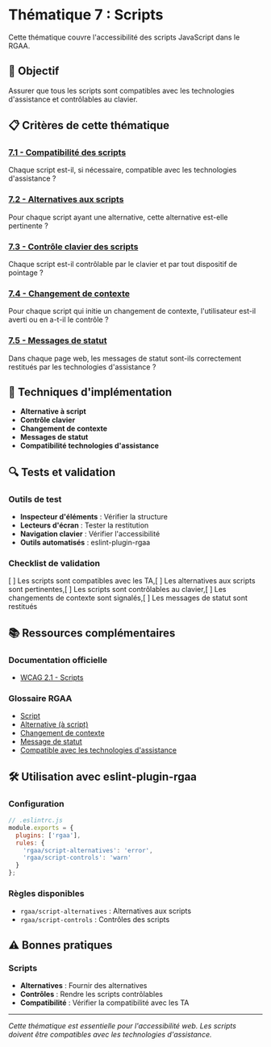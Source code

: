 # Thématique 7 : Scripts

Cette thématique couvre l'accessibilité des scripts JavaScript dans le RGAA.

## 🎯 Objectif

Assurer que tous les scripts sont compatibles avec les technologies d'assistance et contrôlables au clavier.

## 📋 Critères de cette thématique

### [7.1 - Compatibilité des scripts](7.1/)
Chaque script est-il, si nécessaire, compatible avec les technologies d'assistance ?

### [7.2 - Alternatives aux scripts](7.2/)
Pour chaque script ayant une alternative, cette alternative est-elle pertinente ?

### [7.3 - Contrôle clavier des scripts](7.3/)
Chaque script est-il contrôlable par le clavier et par tout dispositif de pointage ?

### [7.4 - Changement de contexte](7.4/)
Pour chaque script qui initie un changement de contexte, l'utilisateur est-il averti ou en a-t-il le contrôle ?

### [7.5 - Messages de statut](7.5/)
Dans chaque page web, les messages de statut sont-ils correctement restitués par les technologies d'assistance ?

## 🔧 Techniques d'implémentation

- **Alternative à script**
- **Contrôle clavier**
- **Changement de contexte**
- **Messages de statut**
- **Compatibilité technologies d'assistance**

## 🔍 Tests et validation

### Outils de test
- **Inspecteur d'éléments** : Vérifier la structure
- **Lecteurs d'écran** : Tester la restitution
- **Navigation clavier** : Vérifier l'accessibilité
- **Outils automatisés** : eslint-plugin-rgaa

### Checklist de validation
[ ] Les scripts sont compatibles avec les TA,[ ] Les alternatives aux scripts sont pertinentes,[ ] Les scripts sont contrôlables au clavier,[ ] Les changements de contexte sont signalés,[ ] Les messages de statut sont restitués

## 📚 Ressources complémentaires

### Documentation officielle
- [WCAG 2.1 - Scripts](https://www.w3.org/WAI/WCAG21/quickref/#scripts)

### Glossaire RGAA
- [Script](/rgaa/glossaire/script)
- [Alternative (à script)](/rgaa/glossaire/alternative-(a-script))
- [Changement de contexte](/rgaa/glossaire/changement-de-contexte)
- [Message de statut](/rgaa/glossaire/message-de-statut)
- [Compatible avec les technologies d'assistance](/rgaa/glossaire/compatible-avec-les-technologies-d'assistance)

## 🛠️ Utilisation avec eslint-plugin-rgaa

### Configuration
```javascript
// .eslintrc.js
module.exports = {
  plugins: ['rgaa'],
  rules: {
    'rgaa/script-alternatives': 'error',
    'rgaa/script-controls': 'warn'
  }
};
```

### Règles disponibles
- `rgaa/script-alternatives` : Alternatives aux scripts
- `rgaa/script-controls` : Contrôles des scripts

## ⚠️ Bonnes pratiques

### Scripts
- **Alternatives** : Fournir des alternatives
- **Contrôles** : Rendre les scripts contrôlables
- **Compatibilité** : Vérifier la compatibilité avec les TA

---

*Cette thématique est essentielle pour l'accessibilité web. Les scripts doivent être compatibles avec les technologies d'assistance.*